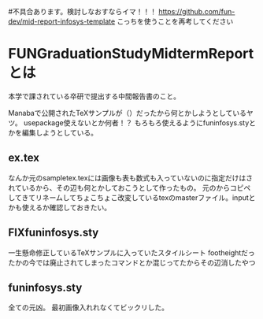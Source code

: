 #不具合あります。検討しなおすならイマ！！！
https://github.com/fun-dev/mid-report-infosys-template
こっちを使うことを再考してください

# FUNGraduationStudyMidtermReportとは
本学で課されている卒研で提出する中間報告書のこと。

Manabaで公開されたTeXサンプルが（）だったから何とかしようとしているヤツ。
usepackage使えないとか何者！？
もろもろ使えるようにfuninfosys.styとかを編集しようとしている。

## ex.tex
なんか元のsampletex.texには画像も表も数式も入っていないのに指定だけはされているから、その辺も何とかしておこうとして作ったもの。
元のからコピペしてきてリネームしてちょこちょこ改変しているtexのmasterファイル。inputとかも使えるか確認しておきたい。

## FIXfuninfosys.sty
一生懸命修正しているTeXサンプルに入っていたスタイルシート
footheightだったかの今では廃止されてしまったコマンドとか混じってたからその辺消したやつ

## funinfosys.sty
全ての元凶。
最初画像入れれなくてビックリした。
